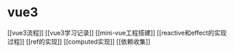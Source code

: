 # vue3

[[vue3流程]]
[[vue3学习记录]]
[[mini-vue工程搭建]]
[[reactive和effect的实现过程]]
[[ref的实现]]
[[computed实现]]
[[依赖收集]]